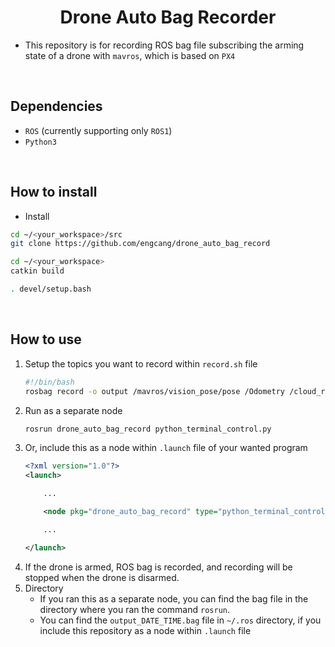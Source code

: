 <h1 align="center"><span>Drone Auto Bag Recorder</span></h1>

+ This repository is for recording ROS bag file subscribing the arming state of a drone with `mavros`, which is based on `PX4`

<br>

## Dependencies
+ `ROS` (currently supporting only `ROS1`)
+ `Python3`


<br>

## How to install
+ Install
```bash
cd ~/<your_workspace>/src
git clone https://github.com/engcang/drone_auto_bag_record

cd ~/<your_workspace>
catkin build

. devel/setup.bash
```

<br>

## How to use
1. Setup the topics you want to record within `record.sh` file
    ```sh
    #!/bin/bash
    rosbag record -o output /mavros/vision_pose/pose /Odometry /cloud_registered __name:=recorder
    ```
2. Run as a separate node
    ```bash
    rosrun drone_auto_bag_record python_terminal_control.py
    ```
3. Or, include this as a node within `.launch` file of your wanted program
    ```xml
    <?xml version="1.0"?>
    <launch>

        ...

        <node pkg="drone_auto_bag_record" type="python_terminal_control.py" name="any_node_name_you_want" output="screen"/>

        ...

    </launch>
    ```
4. If the drone is armed, ROS bag is recorded, and recording will be stopped when the drone is disarmed.
5. Directory
    + If you ran this as a separate node, you can find the bag file in the directory where you ran the command `rosrun`.
    + You can find the `output_DATE_TIME.bag` file in `~/.ros` directory, if you include this repository as a node within `.launch` file